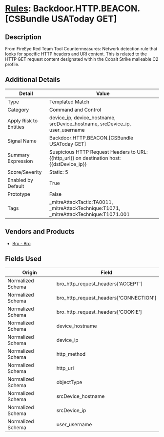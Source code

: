 # [Rules](README.md): Backdoor.HTTP.BEACON.[CSBundle USAToday GET]

## Description
From FireEye Red Team Tool Countermeasures:
Network detection rule that looks for specific HTTP headers and URI content. This is related to the HTTP GET request content designated within the Cobalt Strike malleable C2 profile.

## Additional Details
|Detail|Value|
|----|----|
|Type|Templated Match|
|Category|Command and Control|
|Apply Risk to Entities|device_ip, device_hostname, srcDevice_hostname, srcDevice_ip, user_username|
|Signal Name|Backdoor.HTTP.BEACON.[CSBundle USAToday GET]|
|Summary Expression|Suspicious HTTP Request Headers to URL: {{http_url}} on destination host: {{dstDevice_ip}}|
|Score/Severity|Static: 5|
|Enabled by Default|True|
|Prototype|False|
|Tags|_mitreAttackTactic:TA0011, _mitreAttackTechnique:T1071, _mitreAttackTechnique:T1071.001|
## Vendors and Products
- [Bro - Bro](../products/37C866BF-72E1-470A-9072-EDB908F56951.md)


## Fields Used

|Origin|Field|
|----|----|
|Normalized Schema|bro_http_request_headers['ACCEPT']|
|Normalized Schema|bro_http_request_headers['CONNECTION']|
|Normalized Schema|bro_http_request_headers['COOKIE']|
|Normalized Schema|device_hostname|
|Normalized Schema|device_ip|
|Normalized Schema|http_method|
|Normalized Schema|http_url|
|Normalized Schema|objectType|
|Normalized Schema|srcDevice_hostname|
|Normalized Schema|srcDevice_ip|
|Normalized Schema|user_username|


